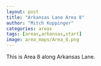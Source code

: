 ```yaml
---
layout: post
title: "Arkansas Lane Area 8"
author: "Mitch Kuppinger"
categories: areas
tags: [areas,arkansas,start]
image: area_maps/Area_8.png
---
```


This is Area 8 along Arkansas Lane.
